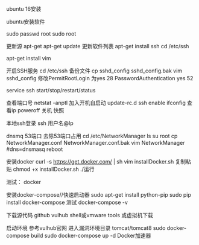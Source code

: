 ubuntu 16安装

ubuntu安装软件

sudo passwd root
sudo root

更新源
apt-get 
apt-get update 更新软件列表
apt-get install ssh
cd /etc/ssh

apt-get install vim

开启SSH服务
cd /etc/ssh
备份文件
cp sshd_config sshd_config.bak
vim sshd_config
修改PermitRootLogin 为yes 28
PasswordAuthentication yes 52

service ssh start/stop/restart/status

查看端口号 netstat -anptl
加入开机自启动
update-rc.d ssh enable
ifconfig 查看ip
poweroff 关机
快照

本地ssh登录 ssh 用户名@Ip

dnsmq 53端口
去除53端口占用
cd /etc/NetworkManager
ls
su root
cp NetworkManager.conf NetworkManager.conf.bak
vim NetworkManager
#dns=dnsmasq
reboot

安装docker
  curl -s https://get.docker.com/ | sh
  vim installDocker.sh
  复制粘贴
  chmod +x installDocker.sh
  ./运行

  测试：
    docker

安装docker-compose//快速启动器
  sudo apt-get install python-pip
  sudo pip install docker-compose
  测试
  docker-compose -v

下载源代码
github vulhub
shell或vmware tools 或虚拟机下载

启动环境
参考vulhub官网
进入漏洞环境目录
tomcat/tomcat8
sudo docker-compose build
sudo docker-compose up -d
Docker加速器